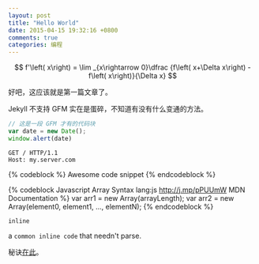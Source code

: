 ```yaml
---
layout: post
title: "Hello World"
date: 2015-04-15 19:32:16 +0800
comments: true
categories: 编程
---
```


$$
f'\left( x\right) = \lim _{x\rightarrow 0}\dfrac {f\left( x+\Delta x\right) - f\left( x\right)}{\Delta x}
$$

好吧，这应该就是第一篇文章了。

Jekyll 不支持 GFM 实在是蛋碎，不知道有没有什么变通的方法。

```js
// 这是一段 GFM 才有的代码块
var date = new Date();
window.alert(date)
```

```http
GET / HTTP/1.1
Host: my.server.com
```

{% codeblock %}
Awesome code snippet
{% endcodeblock %}

{% codeblock Javascript Array Syntax lang:js http://j.mp/pPUUmW MDN Documentation %}
var arr1 = new Array(arrayLength);
var arr2 = new Array(element0, element1, ..., elementN);
{% endcodeblock %}


`inline`

a `common inline code` that needn't parse.

秘诀[在此](http://xingrz.us/assets/themes/xingrz/js/fenced-code-blocks.js)。